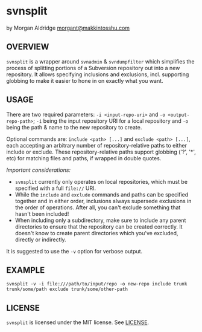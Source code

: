 # svnsplit
by Morgan Aldridge <morgant@makkintosshu.com>

## OVERVIEW

`svnsplit` is a wrapper around `svnadmin` & `svndumpfilter` which simplifies the process of splitting portions of a Subversion repository out into a new repository. It allows specifying inclusions and exclusions, incl. supporting globbing to make it easier to hone in on exactly what you want.

## USAGE

There are two required parameters: `-i <input-repo-uri>` and `-o <output-repo-path>`; `-i` being the input repository URI for a local repository and `-o` being the path & name to the new repository to create.

Optional commands are: `include <path> [...]` and `exclude <path> [...]`, each accepting an arbitrary number of repository-relative paths to either include or exclude. These repository-relative paths support globbing ('?', '*', etc) for matching files and paths, if wrapped in double quotes.

*Important considerations:*

* `svnsplit` currently only operates on local repositories, which must be specified with a full `file://` URI.
* While the `include` and `exclude` commands and paths can be specified together and in either order, inclusions always supersede exclusions in the order of operations. After all, you can't exclude something that hasn't been included!
* When including only a subdirectory, make sure to include any parent directories to ensure that the repository can be created correctly. It doesn't know to create parent directories which you've excluded, directly or indirectly. 

It is suggested to use the `-v` option for verbose output.

## EXAMPLE

    svnsplit -v -i file:///path/to/input/repo -o new-repo include trunk trunk/some/path exclude trunk/some/other-path

## LICENSE

`svnsplit` is licensed under the MIT license. See [LICENSE](LICENSE).